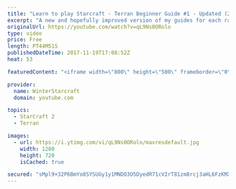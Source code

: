 ```yaml
---
title: "Learn to play Starcraft - Terran Beginner Guide #1 - Updated (2017 LOTV)"
excerpt: "A new and hopefully improved version of my guides for each race where I go over as many basics as possible while doing it live :)  I strongly believe that a super structured guide style is not very helpful compared to watching/playing the game actively.  Feedback is greatly appreciated. -- Watch live"
originalUrl: https://youtube.com/watch?v=qL9Ns0ORolo
type: video
price: Free
length: PT44M51S
publishedDateTime: 2017-11-19T17:08:52Z
heat: 53

featuredContent: "<iframe width=\"800\" height=\"500\" frameborder=\"0\" src=\"https://www.youtube.com/embed/qL9Ns0ORolo\" allow=\"accelerometer; autoplay; encrypted-media; gyroscope; picture-in-picture\" allowfullscreen></iframe>"

provider:
  name: WinterStarcraft
  domain: youtube.com

topics:
  - StarCraft 2
  - Terran

images:
  - url: https://i.ytimg.com/vi/qL9Ns0ORolo/maxresdefault.jpg
    width: 1280
    height: 720
    isCached: true

secured: "sMpl9+32P6BmYo8SYSUGy1y1MNDO3O5DyedR71cVIrT81zm8rcj3aHL6FzKMXOYBJLAUi2pOvUDtB7Lo/5cc1e2ngx1efMkC1j9Jz6qNBYl7eTGp3Z9vZqz8uXJRkIzuYG9kd0bO4UZQ81PPvNd8OOxuFvwzQ7z729J4ro0fR+B7oVYpMF2fkeyc64vANiL4TLl5P7KIM0DlDvco0qv2SYk4g32Zsvs2Br2+UXg237NJBS7E+aHzqjJrANgRbEAaMcLyg0sKG6wBIyOI1n6VbIzV+8ueRXC5KxpC5Z3KzptvRIM6vr87pj5sEBZsQIszMV2MFBULPjobRrGtHZCu29ZwJN5kiFzB3MY3QcIAIr7R+xKI76IumFqRBHOg3YAuPkvpoTSlw9mtiaCXRYcM4CcO7NnSxt0RrF86gm44apiJvbZSLGxVVduuiOtt6vfl;6dEWX+9ar0q5D01tHjxjug=="
---
```



